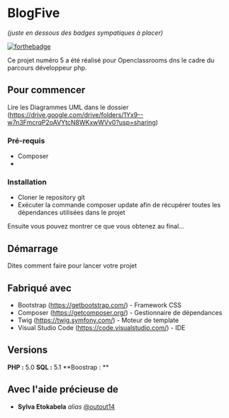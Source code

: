# BlogFive

_(juste en dessous des badges sympatiques à placer)_

[![forthebadge](http://forthebadge.com/images/badges/built-with-love.svg)](http://forthebadge.com)

Ce projet numéro 5 a été réalisé pour Openclassrooms dns le cadre du parcours développeur php.

## Pour commencer

Lire les Diagrammes UML dans le dossier (https://drive.google.com/drive/folders/1Yx9--w7n3FmcrqP2oAVYtcN8WKxwWVv0?usp=sharing)

### Pré-requis

- Composer
- 
### Installation

- Cloner le repository git
- Exécuter la commande composer update afin de récupérer toutes les dépendances utilisées dans le projet

Ensuite vous pouvez montrer ce que vous obtenez au final...

## Démarrage

Dites comment faire pour lancer votre projet

## Fabriqué avec

* Bootstrap (https://getbootstrap.com/) - Framework CSS
* Composer (https://getcomposer.org/) - Gestionnaire de dépendances
* Twig (https://twig.symfony.com/) - Moteur de template
* Visual Studio Code (https://code.visualstudio.com/) - IDE

## Versions
**PHP :** 5.0
**SQL :** 5.1
**Boostrap : **

## Avec l'aide précieuse de
* **Sylva Etokabela** _alias_ [@outout14](https://github.com/outout14)




